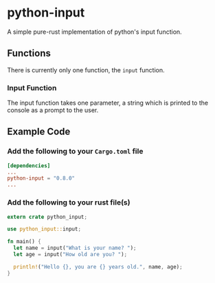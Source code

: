 # python-input

A simple pure-rust implementation of python's input function.

## Functions

There is currently only one function, the `input` function.

### Input Function

The input function takes one parameter, a string which is printed to the console as a prompt to the user.

## Example Code

### Add the following to your `Cargo.toml` file

```toml
[dependencies]
...
python-input = "0.8.0"
...
```

### Add the following to your rust file(s)

```rust
extern crate python_input;

use python_input::input;

fn main() {
  let name = input("What is your name? ");
  let age = input("How old are you? ");

  println!("Hello {}, you are {} years old.", name, age);
}
```
